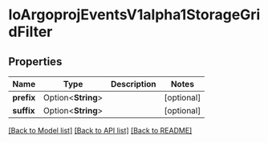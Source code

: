 # IoArgoprojEventsV1alpha1StorageGridFilter

## Properties

Name | Type | Description | Notes
------------ | ------------- | ------------- | -------------
**prefix** | Option<**String**> |  | [optional]
**suffix** | Option<**String**> |  | [optional]

[[Back to Model list]](../README.md#documentation-for-models) [[Back to API list]](../README.md#documentation-for-api-endpoints) [[Back to README]](../README.md)


